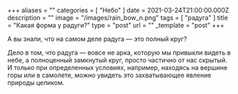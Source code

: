 +++
aliases = ""
categories = [ "Небо" ]
date = 2021-03-24T21:00:00.000Z
description = ""
image = "/images/rain_bow_n.png"
tags = [ "радуга" ]
title = "Какая форма у радуги?"
type = "post"
url = ""
_template = "post"
+++

А вы знали, что на самом деле радуга — это полный круг?  
  
Дело в том, что радуга — вовсе не арка, которую мы привыкли видеть в небе, а полноценный замкнутый круг, просто частично от нас скрытый. И только при определенных условиях, например, находясь на вершине горы или в самолете, можно увидеть это захватывающее явление природы целиком.
